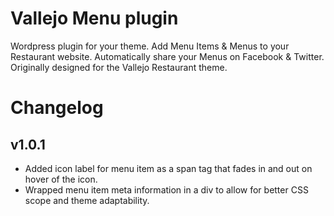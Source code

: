 # Vallejo Menu plugin

Wordpress plugin for your theme. Add Menu Items & Menus to your Restaurant website. Automatically share your Menus on Facebook & Twitter. Originally designed for the Vallejo Restaurant theme.

# Changelog  

## v1.0.1
* Added icon label for menu item as a span tag that fades in and out on hover of the icon.
* Wrapped menu item meta information in a div to allow for better CSS scope and theme adaptability.
